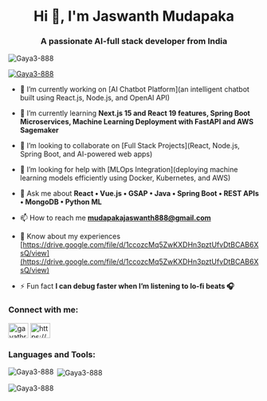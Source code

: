 <h1 align="center">Hi 👋, I'm Jaswanth Mudapaka</h1>
<h3 align="center">A passionate AI-full stack developer from India</h3>
<p align="left"> <img src="https://komarev.com/ghpvc/?username=Gaya3-888&label=Profile%20views&color=0e75b6&style=flat" alt="Gaya3-888" /> </p>

<p align="left"> <a href="https://github.com/ryo-ma/github-profile-trophy"><img src="https://github-profile-trophy.vercel.app/?username=Gaya3-888" alt="Gaya3-888" /></a> </p>

- 🔭 I’m currently working on [AI Chatbot Platform](an intelligent chatbot built using React.js, Node.js, and OpenAI API)

- 🌱 I’m currently learning **Next.js 15 and React 19 features, Spring Boot Microservices, Machine Learning Deployment with FastAPI and AWS Sagemaker**

- 👯 I’m looking to collaborate on [Full Stack Projects](React, Node.js, Spring Boot, and AI-powered web apps)

- 🤝 I’m looking for help with [MLOps Integration](deploying machine learning models efficiently using Docker, Kubernetes, and AWS)

- 💬 Ask me about **React • Vue.js • GSAP • Java • Spring Boot • REST APIs • MongoDB • Python ML**

- 📫 How to reach me **mudapakajaswanth888@gmail.com**

- 📄 Know about my experiences [https://drive.google.com/file/d/1ccozcMq5ZwKXDHn3pztUfvDtBCAB6XsQ/view](https://drive.google.com/file/d/1ccozcMq5ZwKXDHn3pztUfvDtBCAB6XsQ/view)

- ⚡ Fun fact **I can debug faster when I’m listening to lo-fi beats 🎧**

<h3 align="left">Connect with me:</h3>
<p align="left">
<a href="https://linkedin.com/in/jaswanth-mudapaka" target="blank"><img align="center" src="https://raw.githubusercontent.com/rahuldkjain/github-profile-readme-generator/master/src/images/icons/Social/linked-in-alt.svg" alt="gayathridevi-mudapaka" height="30" width="40" /></a>
<a href="https://www.hackerrank.com/profile/217y1a66831" target="blank"><img align="center" src="https://raw.githubusercontent.com/rahuldkjain/github-profile-readme-generator/master/src/images/icons/Social/hackerrank.svg" alt="https://www.hackerrank.com/profile/217y1a66831" height="30" width="40" /></a>
</p>

<h3 align="left">Languages and Tools:</h3>
<!-- (keep your long icons section as it is — unchanged for brevity) -->

<p><img align="left" src="https://github-readme-stats.vercel.app/api/top-langs?username=Gaya3-888&show_icons=true&locale=en&layout=compact" alt="Gaya3-888" /></p>

<p>&nbsp;<img align="center" src="https://github-readme-stats.vercel.app/api?username=Gaya3-888&show_icons=true&locale=en" alt="Gaya3-888" /></p>

<p><img align="center" src="https://github-readme-streak-stats.herokuapp.com/?user=Gaya3-888&" alt="Gaya3-888" /></p>

